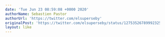 ```yaml
---
date: 'Tue Jun 23 08:59:08 +0000 2020'
authorName: Sebastien Pastor
authorUrl: 'https://twitter.com/elsuperseby'
originalPost: 'https://twitter.com/elsuperseby/status/1275352678999232514'
layout: like
---
```

